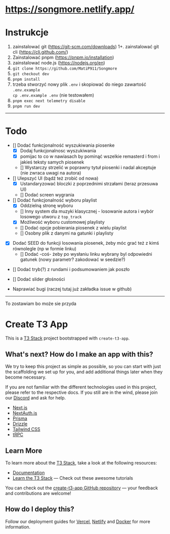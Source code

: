 # https://songmore.netlify.app/

# Instrukcje

1. zainstalować git (https://git-scm.com/downloads)
    1+. zainstalować git cli (https://cli.github.com/)
2. Zainstalować pnpm (https://pnpm.io/installation)
3. zainstalować node.js (https://nodejs.org/en)
4. `git clone https://github.com/MatiP911/Songmore`
5. `git checkout dev`
6. `pnpm install`
7. trzeba stworzyć nowy plik `.env` i skopiować do niego zawartość `.env.example`   
`cp .env.example .env` (nie testowałem)
8. `pnpm exec next telemetry disable`
9. `pnpm run dev`

---

# Todo

- [] Dodać funkcjonalność wyszukiwania piosenke
    - [x] Dodaj funkcjonalnosc wyszukiwania
    - [x] pomijac to co w nawiasach by pominąć wszelkie remasterd i from i jakieś teksty samych piosenek
    - [] Wystarczy strzelić w poprawny tytuł piosenki i nadal akceptuje (nie zwraca uwagi na autora)
- [] Ulepszyć UI (bądź też zrobić od nowa)
   - [x] Ustandaryzować bloczki z poprzednimi strzałami (teraz przesuwa UI)
   - [] Dodać screen wygrania
- [] Dodać funkcjonalność wyboru playlist
   - [x] Oddzielną stronę wyboru
   - [] Inny system dla muzyki klasycznej - losowanie autora i wybór losowego utworu z `top_track`
   - [x] Możliwość wyboru customowej playlisty
   - [] Dodać opcje pobierania piosenek z wielu playlist
   - [] Osobny plik z danymi na gatunki i playlisty
- [x] Dodać SEED do funkcji losowania piosenek, żeby móc grać też z kimś równolegle (np w formie linku)
   - [] Dodać -coś- żeby po wysłaniu linku wybrany byl odpowiedni gatunek (nowy parametr? zakodować w seedzie?)
- [] Dodać tryb(?) z rundami i podsumowaniem jak poszło
- [] Dodać slider głośności

- Naprawiać bugi (raczej tutaj już zakładka issue w github)

---

To zostawiam bo może sie przyda

# Create T3 App

This is a [T3 Stack](https://create.t3.gg/) project bootstrapped with `create-t3-app`.

## What's next? How do I make an app with this?

We try to keep this project as simple as possible, so you can start with just the scaffolding we set up for you, and add additional things later when they become necessary.

If you are not familiar with the different technologies used in this project, please refer to the respective docs. If you still are in the wind, please join our [Discord](https://t3.gg/discord) and ask for help.

- [Next.js](https://nextjs.org)
- [NextAuth.js](https://next-auth.js.org)
- [Prisma](https://prisma.io)
- [Drizzle](https://orm.drizzle.team)
- [Tailwind CSS](https://tailwindcss.com)
- [tRPC](https://trpc.io)

## Learn More

To learn more about the [T3 Stack](https://create.t3.gg/), take a look at the following resources:

- [Documentation](https://create.t3.gg/)
- [Learn the T3 Stack](https://create.t3.gg/en/faq#what-learning-resources-are-currently-available) — Check out these awesome tutorials

You can check out the [create-t3-app GitHub repository](https://github.com/t3-oss/create-t3-app) — your feedback and contributions are welcome!

## How do I deploy this?

Follow our deployment guides for [Vercel](https://create.t3.gg/en/deployment/vercel), [Netlify](https://create.t3.gg/en/deployment/netlify) and [Docker](https://create.t3.gg/en/deployment/docker) for more information.
